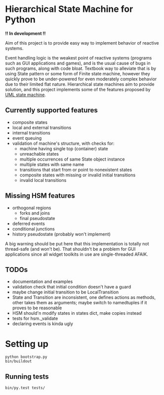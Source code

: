 Hierarchical State Machine for Python
=====================================

**!! In development !!**

Aim of this project is to provide easy way to implement behavior of reactive
systems.

Event handling logic is the weakest point of reactive systems (programs such as
GUI applications and games), and is the usual cause of bugs in such programs,
along with code bloat. Textbook way to alleviate that is by using State pattern
or some form of Finite state machine, however they quickly prove to be
under-powered for even moderately complex behavior due to their limited flat
nature. Hierarchical state machines aim to provide solution, and this project
implements some of the features proposed by [UML state machine][UML_wiki].


Currently supported features
----------------------------

* composite states
* local and external transitions
* internal transitions
* event queuing
* validation of machine's structure, with checks for:
    * machine having single top (container) state
    * unreachable states
    * multiple occurrences of same State object instance
    * multiple states with same name
    * transitions that start from or point to nonexistent states
    * composite states with missing or invalid initial transitions
    * invalid local transitions


Missing HSM features
--------------------

* orthogonal regions
    * forks and joins
    * final pseudostate
* deferred events
* conditional junctions
* history pseudostate (probably won't implement)

A big warning should be put here that this implementation is totally not
thread-safe (and won't be). That shouldn't be a problem for GUI applications
since all widget toolkits in use are single-threaded AFAIK.


TODOs
-----

* documentation and examples
* validation check that initial condition doesn't have a guard
* maybe change initial transition to be LocalTransition
* State and Transition are inconsistent, one defines actions as methods, other
  takes them as arguments; maybe switch to namedtuples if it proves to be
  reasonable
* HSM should'n modify states in states dict, make copies instead
* tests for hsm._validate
* declaring events is kinda ugly


Setting up
==========

    python bootstrap.py
    bin/buildout

Running tests
-------------

    bin/py.test tests/



[UML_wiki]: http://en.wikipedia.org/wiki/UML_state_machine

